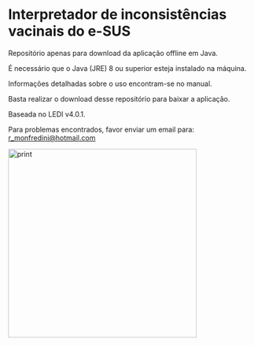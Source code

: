 # Interpretador de inconsistências vacinais do e-SUS
Repositório apenas para download da aplicação offline em Java.

É necessário que o Java (JRE) 8 ou superior esteja instalado na máquina.

Informações detalhadas sobre o uso encontram-se no manual.

Basta realizar o download desse repositório para baixar a aplicação.

Baseada no LEDI v4.0.1.

Para problemas encontrados, favor enviar um email para: r_monfredini@hotmail.com

<img width="383" alt="print" src="https://user-images.githubusercontent.com/16089829/86005385-f8731980-b9ea-11ea-9c89-55b1dcc60f5a.png">
